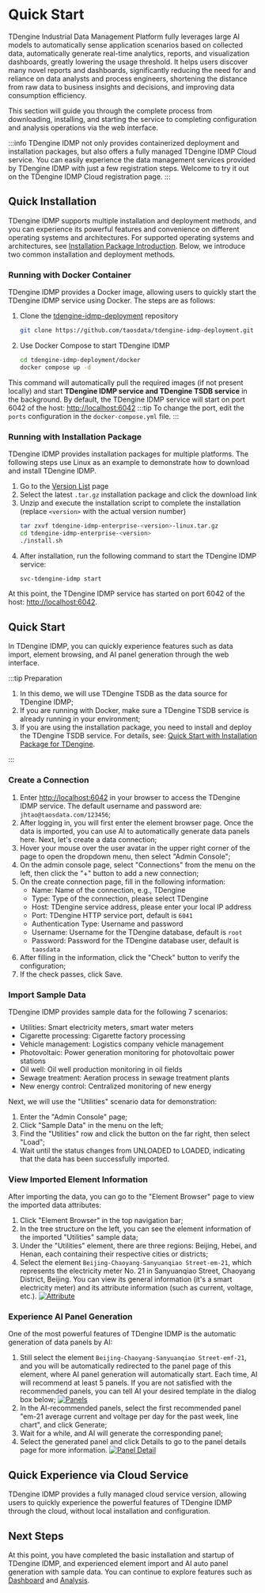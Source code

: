 # Quick Start

TDengine Industrial Data Management Platform fully leverages large AI models to automatically sense application scenarios based on collected data, automatically generate real-time analytics, reports, and visualization dashboards, greatly lowering the usage threshold. It helps users discover many novel reports and dashboards, significantly reducing the need for and reliance on data analysts and process engineers, shortening the distance from raw data to business insights and decisions, and improving data consumption efficiency.

This section will guide you through the complete process from downloading, installing, and starting the service to completing configuration and analysis operations via the web interface.

:::info
TDengine IDMP not only provides containerized deployment and installation packages, but also offers a fully managed TDengine IDMP Cloud service. You can easily experience the data management services provided by TDengine IDMP with just a few registration steps. Welcome to try it out on the TDengine IDMP Cloud registration page.
:::

## Quick Installation

TDengine IDMP supports multiple installation and deployment methods, and you can experience its powerful features and convenience on different operating systems and architectures. For supported operating systems and architectures, see [Installation Package Introduction](./operation/installation/installer). Below, we introduce two common installation and deployment methods.

### Running with Docker Container

TDengine IDMP provides a Docker image, allowing users to quickly start the TDengine IDMP service using Docker. The steps are as follows:

1. Clone the [tdengine-idmp-deployment](https://github.com/taosdata/tdengine-idmp-deployment) repository
   ```bash
   git clone https://github.com/taosdata/tdengine-idmp-deployment.git
   ```
2. Use Docker Compose to start TDengine IDMP
   ```bash
   cd tdengine-idmp-deployment/docker
   docker compose up -d
   ```

This command will automatically pull the required images (if not present locally) and start **TDengine IDMP service and TDengine TSDB service** in the background. By default, the TDengine IDMP service will start on port 6042 of the host: [http://localhost:6042](http://localhost:6042)
:::tip
To change the port, edit the `ports` configuration in the `docker-compose.yml` file.
:::

### Running with Installation Package

TDengine IDMP provides installation packages for multiple platforms. The following steps use Linux as an example to demonstrate how to download and install TDengine IDMP.
1. Go to the [Version List](./release-history/version) page
2. Select the latest `.tar.gz` installation package and click the download link
3. Unzip and execute the installation script to complete the installation (replace `<version>` with the actual version number)
   ```bash
   tar zxvf tdengine-idmp-enterprise-<version>-linux.tar.gz 
   cd tdengine-idmp-enterprise-<version>
   ./install.sh
   ```
4. After installation, run the following command to start the TDengine IDMP service:
   ```bash
   svc-tdengine-idmp start
   ```
At this point, the TDengine IDMP service has started on port 6042 of the host: [http://localhost:6042](http://localhost:6042).

## Quick Start

In TDengine IDMP, you can quickly experience features such as data import, element browsing, and AI panel generation through the web interface.

:::tip
Preparation

1. In this demo, we will use TDengine TSDB as the data source for TDengine IDMP;
2. If you are running with Docker, make sure a TDengine TSDB service is already running in your environment;
3. If you are using the installation package, you need to install and deploy the TDengine TSDB service. For details, see: [Quick Start with Installation Package for TDengine](https://docs.taosdata.com/get-started/package/).

:::

### Create a Connection

1. Enter [http://localhost:6042](http://localhost:6042) in your browser to access the TDengine IDMP service. The default username and password are: `jhtao@taosdata.com/123456`;
2. After logging in, you will first enter the element browser page. Once the data is imported, you can use AI to automatically generate data panels here. Next, let's create a data connection;
3. Hover your mouse over the user avatar in the upper right corner of the page to open the dropdown menu, then select "Admin Console";
4. On the admin console page, select "Connections" from the menu on the left, then click the "+" button to add a new connection;
5. On the create connection page, fill in the following information:
   - Name: Name of the connection, e.g., TDengine
   - Type: Type of the connection, please select TDengine
   - Host: TDengine service address, please enter your local IP address
   - Port: TDengine HTTP service port, default is `6041`
   - Authentication Type: Username and password
   - Username: Username for the TDengine database, default is `root`
   - Password: Password for the TDengine database user, default is `taosdata`
6. After filling in the information, click the "Check" button to verify the configuration;
7. If the check passes, click Save.

### Import Sample Data

TDengine IDMP provides sample data for the following 7 scenarios:
- Utilities: Smart electricity meters, smart water meters
- Cigarette processing: Cigarette factory processing
- Vehicle management: Logistics company vehicle management
- Photovoltaic: Power generation monitoring for photovoltaic power stations
- Oil well: Oil well production monitoring in oil fields
- Sewage treatment: Aeration process in sewage treatment plants
- New energy control: Centralized monitoring of new energy

Next, we will use the "Utilities" scenario data for demonstration:
1. Enter the "Admin Console" page;
2. Click "Sample Data" in the menu on the left;
3. Find the "Utilities" row and click the button on the far right, then select "Load";
4. Wait until the status changes from UNLOADED to LOADED, indicating that the data has been successfully imported.

### View Imported Element Information

After importing the data, you can go to the "Element Browser" page to view the imported data attributes:

1. Click "Element Browser" in the top navigation bar;
2. In the tree structure on the left, you can see the element information of the imported "Utilities" sample data;
3. Under the "Utilities" element, there are three regions: Beijing, Hebei, and Henan, each containing their respective cities or districts;
4. Select the element `Beijing-Chaoyang-Sanyuanqiao Street-em-21`, which represents the electricity meter No. 21 in Sanyuanqiao Street, Chaoyang District, Beijing. You can view its general information (it's a smart electricity meter) and its attribute information (such as current, voltage, etc.).
[![Attribute](/docs-img/get-started/attribute.png)](/docs-img/get-started/attribute.png)

### Experience AI Panel Generation

One of the most powerful features of TDengine IDMP is the automatic generation of data panels by AI:
1. Still select the element `Beijing-Chaoyang-Sanyuanqiao Street-emf-21`, and you will be automatically redirected to the panel page of this element, where AI panel generation will automatically start. Each time, AI will recommend at least 5 panels. If you are not satisfied with the recommended panels, you can tell AI your desired template in the dialog box below;
[![Panels](/docs-img/get-started/panels.png)](/docs-img/get-started/panels.png)
2. In the AI-recommended panels, select the first recommended panel "em-21 average current and voltage per day for the past week, line chart", and click Generate;
3. Wait for a while, and AI will generate the corresponding panel;
4. Select the generated panel and click Details to go to the panel details page for more information.
[![Panel Detail](/docs-img/get-started/paneldetail.png)](/docs-img/get-started/paneldetail.png)

## Quick Experience via Cloud Service

TDengine IDMP provides a fully managed cloud service version, allowing users to quickly experience the powerful features of TDengine IDMP through the cloud, without local installation and configuration.

## Next Steps

At this point, you have completed the basic installation and startup of TDengine IDMP, and experienced element import and AI auto panel generation with sample data. You can continue to explore features such as [Dashboard](feature/dashboard) and [Analysis](feature/analysis).